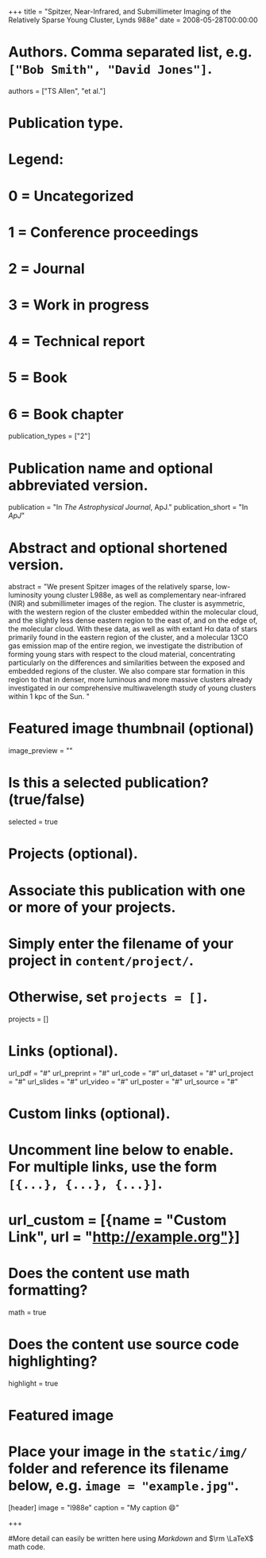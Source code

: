 +++
title = "Spitzer, Near-Infrared, and Submillimeter Imaging of the Relatively Sparse Young Cluster, Lynds 988e"
date = 2008-05-28T00:00:00

# Authors. Comma separated list, e.g. `["Bob Smith", "David Jones"]`.
authors = ["TS Allen", "et al."]

# Publication type.
# Legend:
# 0 = Uncategorized
# 1 = Conference proceedings
# 2 = Journal
# 3 = Work in progress
# 4 = Technical report
# 5 = Book
# 6 = Book chapter
publication_types = ["2"]

# Publication name and optional abbreviated version.
publication = "In *The Astrophysical Journal*, ApJ."
publication_short = "In *ApJ*"

# Abstract and optional shortened version.
abstract = "We present Spitzer images of the relatively sparse, low-luminosity young cluster L988e, as well as complementary near-infrared (NIR) and submillimeter images of the region. The cluster is asymmetric, with the western region of the cluster embedded within the molecular cloud, and the slightly less dense eastern region to the east of, and on the edge of, the molecular cloud. With these data, as well as with extant Hα data of stars primarily found in the eastern region of the cluster, and a molecular 13CO gas emission map of the entire region, we investigate the distribution of forming young stars with respect to the cloud material, concentrating particularly on the differences and similarities between the exposed and embedded regions of the cluster. We also compare star formation in this region to that in denser, more luminous and more massive clusters already investigated in our comprehensive multiwavelength study of young clusters within 1 kpc of the Sun. "

# Featured image thumbnail (optional)
image_preview = ""

# Is this a selected publication? (true/false)
selected = true

# Projects (optional).
#   Associate this publication with one or more of your projects.
#   Simply enter the filename of your project in `content/project/`.
#   Otherwise, set `projects = []`.
projects = []

# Links (optional).
url_pdf = "#"
url_preprint = "#"
url_code = "#"
url_dataset = "#"
url_project = "#"
url_slides = "#"
url_video = "#"
url_poster = "#"
url_source = "#"

# Custom links (optional).
#   Uncomment line below to enable. For multiple links, use the form `[{...}, {...}, {...}]`.
# url_custom = [{name = "Custom Link", url = "http://example.org"}]

# Does the content use math formatting?
math = true

# Does the content use source code highlighting?
highlight = true

# Featured image
# Place your image in the `static/img/` folder and reference its filename below, e.g. `image = "example.jpg"`.
[header]
image = "l988e"
caption = "My caption :smile:"

+++

#More detail can easily be written here using *Markdown* and $\rm \LaTeX$ math code.
